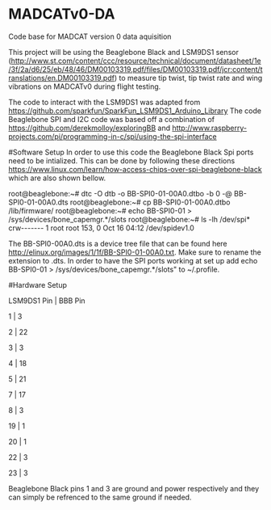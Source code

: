 # MADCATv0-DA
Code base for MADCAT version 0 data aquisition

This project will be using the Beaglebone Black and LSM9DS1 sensor (http://www.st.com/content/ccc/resource/technical/document/datasheet/1e/3f/2a/d6/25/eb/48/46/DM00103319.pdf/files/DM00103319.pdf/jcr:content/translations/en.DM00103319.pdf) to measure tip twist, tip twist rate and wing vibrations on MADCATv0 during flight testing. 

The code to interact with the LSM9DS1 was adapted from https://github.com/sparkfun/SparkFun_LSM9DS1_Arduino_Library
The code Beaglebone SPI and I2C code was based off a combination of https://github.com/derekmolloy/exploringBB and http://www.raspberry-projects.com/pi/programming-in-c/spi/using-the-spi-interface

#Software Setup
In order to use this code the Beaglebone Black Spi ports need to be intialized. This can be done by following these directions https://www.linux.com/learn/how-access-chips-over-spi-beaglebone-black which are also shown bellow. 

root@beaglebone:~# dtc -O dtb -o BB-SPI0-01-00A0.dtbo -b 0 -@ BB-SPI0-01-00A0.dts
root@beaglebone:~# cp BB-SPI0-01-00A0.dtbo /lib/firmware/
root@beaglebone:~# echo BB-SPI0-01 > /sys/devices/bone_capemgr.*/slots
root@beaglebone:~# ls -lh /dev/spi*
crw------- 1 root root 153, 0 Oct 16 04:12 /dev/spidev1.0

The BB-SPI0-00A0.dts is a device tree file that can be found here http://elinux.org/images/1/1f/BB-SPI0-01-00A0.txt. Make sure to rename the extension to .dts. In order to have the SPI ports working at set up add echo BB-SPI0-01 > /sys/devices/bone_capemgr.*/slots" to ~/.profile.

#Hardware Setup

LSM9DS1 Pin | BBB Pin

1           |  3

2           |  22

3           |  3

4           |  18

5           |  21

7           |  17

8           |  3

19          |  1

20          |  1

22          |  3

23          |  3

Beaglebone Black pins 1 and 3 are ground and power respectively and they can simply be refrenced to the same ground if needed.
